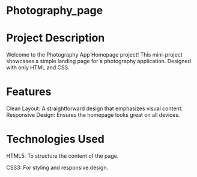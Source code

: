 # Photography_page

# Project Description
Welcome to the Photography App Homepage project! This mini-project showcases a simple landing page for a photography application. Designed with only HTML and CSS.

# Features
Clean Layout: A straightforward design that emphasizes visual content.   
Responsive Design: Ensures the homepage looks great on all devices.

# Technologies Used
HTML5: To structure the content of the page.

CSS3: For styling and responsive design.

